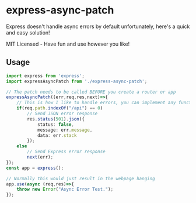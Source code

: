 # express-async-patch

Express doesn't handle async errors by default unfortunately, here's a quick and easy solution!

MIT Licensed - Have fun and use however you like!

## Usage

```ts
import express from 'express';
import expressAsyncPatch from './express-async-patch';

// The patch needs to be called BEFORE you create a router or app
expressAsyncPatch((err,req,res,next)=>{
    // This is how I like to handle errors, you can implement any function you like here.
    if(req.path.indexOf("/api") == 0)
        // Send JSON error response
        res.status(501).json({
            status: false,
            message: err.message,
            data: err.stack
        });
    else
        // Send Express error response
        next(err);
});
const app = express();

// Normally this would just result in the webpage hanging
app.use(async (req,res)=>{
    throw new Error("Async Error Test.");
});
```